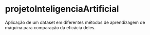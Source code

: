 # projetoInteligenciaArtificial
Aplicação de um dataset em diferentes métodos de aprendizagem de máquina para comparação da eficácia deles.
